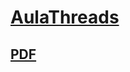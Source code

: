 # [AulaThreads](https://github.com/Maicaoxd/Sistemas-Operacionais-I/tree/main/AulaThreads)

## [PDF](https://leandrocolevati.com.br/downloadmateriais?idFile=0ByaHylR4Cic0RnYtVE5fbmUyWjA&arquivo=03_-_Threads.pdf)
